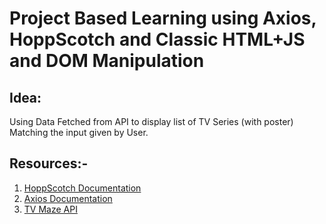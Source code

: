 # Project Based Learning using Axios, HoppScotch and Classic HTML+JS and DOM Manipulation
## Idea:
Using Data Fetched from API to display list of TV Series (with poster) Matching the input given by User. 

## Resources:-
1. [HoppScotch Documentation](https://docs.hoppscotch.io/documentation/getting-started/introduction)  <br>
2. [Axios Documentation](https://axios-http.com/docs/intro) <br>
3. [TV Maze API](https://www.tvmaze.com/api)
